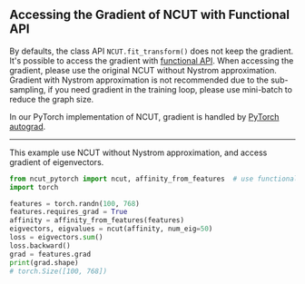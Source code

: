 ## Accessing the Gradient of NCUT with Functional API

By defaults, the class API `NCUT.fit_transform()` does not keep the gradient. It's possible to access the gradient with [functional API](api_reference.md/#ncut-functional-api). When accessing the gradient, please use the original NCUT without Nystrom approximation. Gradient with Nystrom approximation is not recommended due to the sub-sampling, if you need gradient in the training loop, please use mini-batch to reduce the graph size. 

In our PyTorch implementation of NCUT, gradient is handled by [PyTorch autograd](https://pytorch.org/tutorials/beginner/blitz/autograd_tutorial.html).

---

This example use NCUT without Nystrom approximation, and access gradient of eigenvectors.

```py linenums="1"
from ncut_pytorch import ncut, affinity_from_features  # use functional API
import torch

features = torch.randn(100, 768)
features.requires_grad = True
affinity = affinity_from_features(features)
eigvectors, eigvalues = ncut(affinity, num_eig=50)
loss = eigvectors.sum()
loss.backward()
grad = features.grad
print(grad.shape)
# torch.Size([100, 768])
```